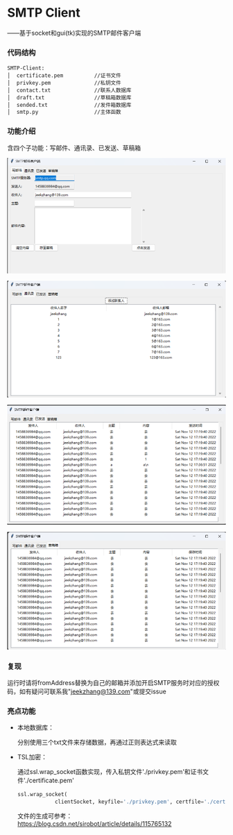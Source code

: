 # SMTP Client
——基于socket和gui(tk)实现的SMTP邮件客户端

### 代码结构

```bash
SMTP-Client:
│  certificate.pem          //证书文件
│  privkey.pem				//私钥文件
│  contact.txt              //联系人数据库
│  draft.txt				//草稿箱数据库
│  sended.txt				//发件箱数据库
│  smtp.py                  //主体函数
```



### 功能介绍

含四个子功能：写邮件、通讯录、已发送、草稿箱

![email](./img/email.png)

![contacts](./img/contacts.png)

![history](./img/history.png)

![draft](./img/draft.png)




### 复现

运行时请将fromAddress替换为自己的邮箱并添加开启SMTP服务时对应的授权码，如有疑问可联系我"jeekzhang@139.com"或提交issue



### 亮点功能

- 本地数据库：

  分别使用三个txt文件来存储数据，再通过正则表达式来读取

- TSL加密：

  通过ssl.wrap_socket函数实现，传入私钥文件'./privkey.pem'和证书文件'./certificate.pem'

  ```python
  ssl.wrap_socket(
              clientSocket, keyfile='./privkey.pem', certfile='./certificate.pem', server_side=False)
  ```

  文件的生成可参考：https://blog.csdn.net/sirobot/article/details/115765132

